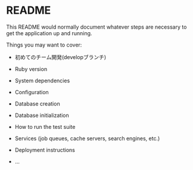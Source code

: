 # README

This README would normally document whatever steps are necessary to get the
application up and running.

Things you may want to cover:

* 初めてのチーム開発(developブランチ)

* Ruby version

* System dependencies

* Configuration

* Database creation

* Database initialization

* How to run the test suite

* Services (job queues, cache servers, search engines, etc.)

* Deployment instructions

* ...
